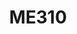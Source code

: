 ---
layout: post
title: "ME310"
featured-img: me310a_banner
categories: [Mechanical, Electrical, Programming, Entrepreneurship, Design]
---